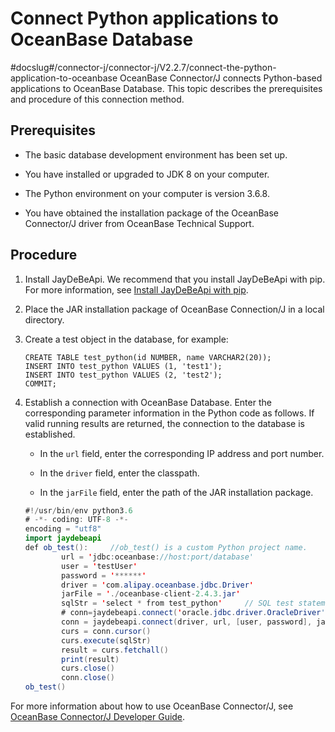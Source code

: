 Connect Python applications to OceanBase Database 
======================================================================
#docslug#/connector-j/connector-j/V2.2.7/connect-the-python-application-to-oceanbase
OceanBase Connector/J connects Python-based applications to OceanBase Database. This topic describes the prerequisites and procedure of this connection method. 

Prerequisites 
----------------------------------

* The basic database development environment has been set up.

  

* You have installed or upgraded to JDK 8 on your computer.

  

* The Python environment on your computer is version 3.6.8.

  

* You have obtained the installation package of the OceanBase Connector/J driver from OceanBase Technical Support.

  




Procedure 
------------------------------

1. Install JayDeBeApi. We recommend that you install JayDeBeApi with pip. For more information, see [Install JayDeBeApi with pip](https://pypi.org/project/JayDeBeApi/).

   

2. Place the JAR installation package of OceanBase Connection/J in a local directory.

   

3. Create a test object in the database, for example:

   ```unknow
   CREATE TABLE test_python(id NUMBER, name VARCHAR2(20));
   INSERT INTO test_python VALUES (1, 'test1');
   INSERT INTO test_python VALUES (2, 'test2');
   COMMIT;
   ```

   

4. Establish a connection with OceanBase Database. Enter the corresponding parameter information in the Python code as follows. If valid running results are returned, the connection to the database is established. 

   * In the `url` field, enter the corresponding IP address and port number.

     
   
   * In the `driver` field, enter the classpath.

     
   
   * In the `jarFile` field, enter the path of the JAR installation package.

     
   

   

   ```java
   #!/usr/bin/env python3.6
   # -*- coding: UTF-8 -*-
   encoding = "utf8"
   import jaydebeapi
   def ob_test():     //ob_test() is a custom Python project name. 
           url = 'jdbc:oceanbase://host:port/database'
           user = 'testUser'
           password = '******'
           driver = 'com.alipay.oceanbase.jdbc.Driver'
           jarFile = './oceanbase-client-2.4.3.jar'
           sqlStr = 'select * from test_python'     // SQL test statement
           # conn=jaydebeapi.connect('oracle.jdbc.driver.OracleDriver','jdbc:oracle:thin:@127.XXX.XXX.XXX:1521/orcl',['hwf_model','hwf_model'],'E:/pycharm/lib/ojdbc14.jar')
           conn = jaydebeapi.connect(driver, url, [user, password], jarFile)
           curs = conn.cursor()
           curs.execute(sqlStr)
           result = curs.fetchall()
           print(result)
           curs.close()
           conn.close()
   ob_test()
   ```

   




For more information about how to use OceanBase Connector/J, see [OceanBase Connector/J Developer Guide](https://www.oceanbase.com/docs/connector-j/connector-j/V2.2.6/introduction-to-oceanbase-connector-j).
